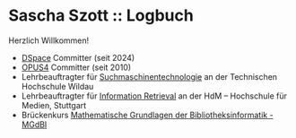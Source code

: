 # Sascha Szott :: Logbuch

Herzlich Willkommen!

* [DSpace](https://dspace.org) Committer (seit 2024)
* [OPUS4](http://opus-repository.org) Committer (seit 2010)
* Lehrbeauftragter für [Suchmaschinentechnologie](https://github.com/saschaszott/suma-tech) an der Technischen Hochschule Wildau
* Lehrbeauftragter für [Information Retrieval](https://github.com/saschaszott/ir-hdm-2025) an der HdM – Hochschule für Medien, Stuttgart
* Brückenkurs [Mathematische Grundlagen der Bibliotheksinformatik - MGdBI](https://saschaszott.github.io/MGdBI/)
